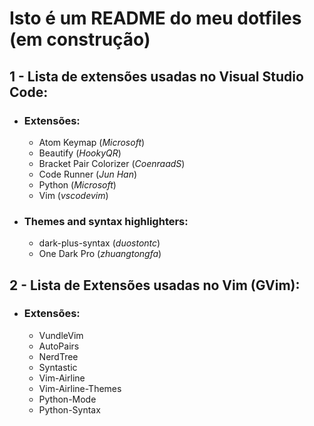 # Isto é um README do meu dotfiles (em construção)

## 1 - Lista de extensões usadas no Visual Studio Code:

- ### Extensões:

  - Atom Keymap (*Microsoft*)
  - Beautify (*HookyQR*)
  - Bracket Pair Colorizer (*CoenraadS*)
  - Code Runner (*Jun Han*)
  - Python (*Microsoft*)
  - Vim (*vscodevim*)

- ### Themes and syntax highlighters:

  - dark-plus-syntax (*duostontc*)
  - One Dark Pro (*zhuangtongfa*)

  

## 2 - Lista de Extensões usadas no Vim (GVim):

- ### Extensões:
  - VundleVim
  - AutoPairs
  - NerdTree
  - Syntastic
  - Vim-Airline
  - Vim-Airline-Themes
  - Python-Mode
  - Python-Syntax